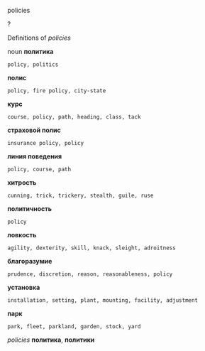 policies

?


Definitions of _policies_

noun
**политика**

    policy, politics
**полис**

    policy, fire policy, city-state
**курс**

    course, policy, path, heading, class, tack
**страховой полис**

    insurance policy, policy
**линия поведения**

    policy, course, path
**хитрость**

    cunning, trick, trickery, stealth, guile, ruse
**политичность**

    policy
**ловкость**

    agility, dexterity, skill, knack, sleight, adroitness
**благоразумие**

    prudence, discretion, reason, reasonableness, policy
**установка**

    installation, setting, plant, mounting, facility, adjustment
**парк**

    park, fleet, parkland, garden, stock, yard

_policies_
**политика**, **политики**